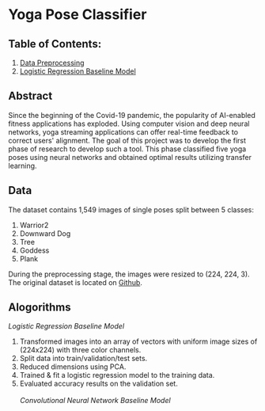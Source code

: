 # Yoga Pose Classifier
## Table of Contents:
1. [Data Preprocessing](https://github.com/leahnagy/yoga_pose_classifier/blob/6497ccf1f0a9ee57b87440900f49bb27d54f1c85/code/preprocess.ipynb)
2. [Logistic Regression Baseline Model](https://github.com/leahnagy/yoga_pose_classifier/blob/71dc45ae218e3d98554dd47832a693a818d6de02/code/baseline_logistic_regression.ipynb)

## Abstract
Since the beginning of the Covid-19 pandemic, the popularity of AI-enabled fitness applications has exploded. Using computer vision and deep neural networks, yoga streaming applications can offer real-time feedback to correct users' alignment. The goal of this project was to develop the first phase of research to develop such a tool. This phase classified five yoga poses using neural networks and obtained optimal results utilizing transfer learning.  

## Data
The dataset contains 1,549 images of single poses split between 5 classes:
1. Warrior2
2. Downward Dog
3. Tree
4. Goddess
5. Plank

During the preprocessing stage, the images were resized to (224, 224, 3). The original dataset is located on [Github](https://www.kaggle.com/datasets/niharika41298/yoga-poses-dataset).

## Alogorithms
*Logistic Regression Baseline Model*
1. Transformed images into an array of vectors with uniform image sizes of (224x224) with three color channels.
2. Split data into train/validation/test sets.
3. Reduced dimensions using PCA.
4. Trained & fit a logistic regression model to the training data.
5. Evaluated accuracy results on the validation set.
<br><br>
*Convolutional Neural Network Baseline Model*
